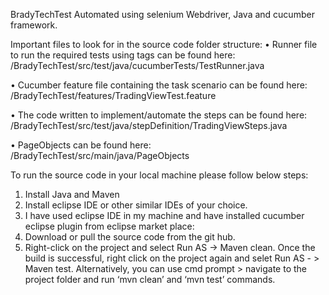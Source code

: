 BradyTechTest
Automated using selenium Webdriver, Java and cucumber framework.

Important files to look for in the source code folder structure:
•	Runner file to run the required tests using tags can be found here:
/BradyTechTest/src/test/java/cucumberTests/TestRunner.java

•	Cucumber feature file containing the task scenario can be found here:
/BradyTechTest/features/TradingViewTest.feature

•	The code written to implement/automate the steps can be found here:
/BradyTechTest/src/test/java/stepDefinition/TradingViewSteps.java

•	PageObjects can be found here:
/BradyTechTest/src/main/java/PageObjects


To run the source code in your local machine please follow below steps:
1.	Install Java and Maven
2.	Install eclipse IDE or other similar IDEs of your choice.
3.	I have used eclipse IDE in my machine and have installed cucumber eclipse plugin from eclipse market place:
4.	Download or pull the source code from the git hub.
5.	Right-click on the project and select Run AS -> Maven clean. Once the build is successful, right click on the project again and selet Run AS - > Maven test.
	Alternatively, you can use cmd prompt > navigate to the project folder and run ‘mvn clean’ and ‘mvn test’ commands.
